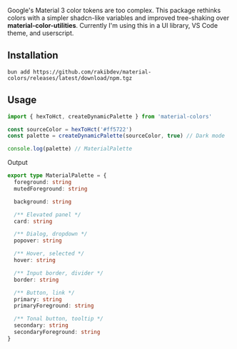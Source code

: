 Google's Material 3 color tokens are too complex.
This package rethinks colors with a simpler shadcn-like variables and improved tree-shaking over **material-color-utilities**.
Currently I'm using this in a UI library, VS Code theme, and userscript.

## Installation

```
bun add https://github.com/rakibdev/material-colors/releases/latest/download/npm.tgz
```

## Usage

```ts
import { hexToHct, createDynamicPalette } from 'material-colors'

const sourceColor = hexToHct('#ff5722')
const palette = createDynamicPalette(sourceColor, true) // Dark mode

console.log(palette) // MaterialPalette
```

Output

```ts
export type MaterialPalette = {
  foreground: string
  mutedForeground: string

  background: string

  /** Elevated panel */
  card: string

  /** Dialog, dropdown */
  popover: string

  /** Hover, selected */
  hover: string

  /** Input border, divider */
  border: string

  /** Button, link */
  primary: string
  primaryForeground: string

  /** Tonal button, tooltip */
  secondary: string
  secondaryForeground: string
}
```
